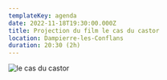 ```yaml
---
templateKey: agenda
date: 2022-11-18T19:30:00.000Z
title: Projection du film le cas du castor
location: Dampierre-les-Conflans
duration: 20:30 (2h)
---
```

![le cas du castor](/img/castor_dampierre.jpg?nf_resize=fit&w=400#img-center "le cas du castor")